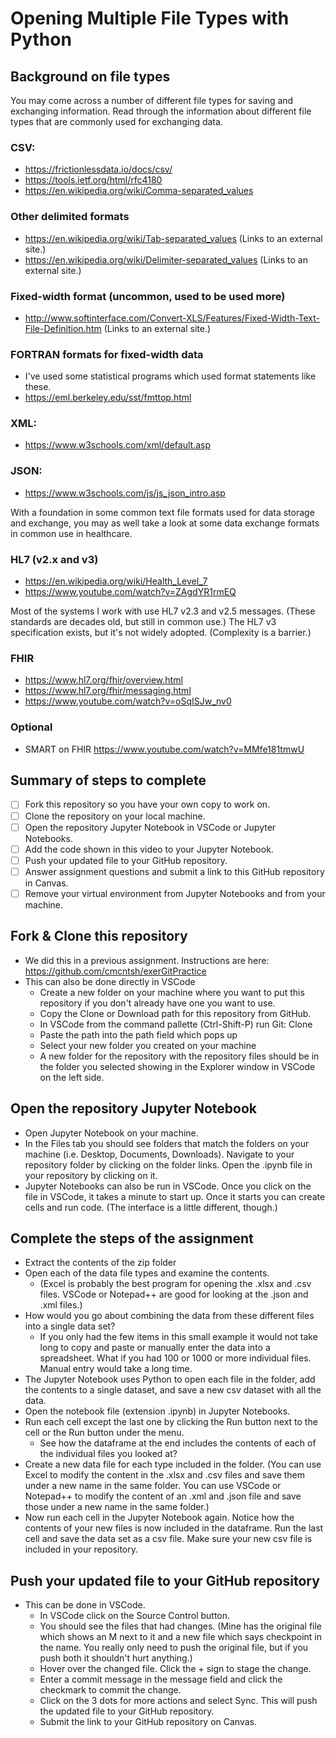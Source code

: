 # Opening Multiple File Types with Python

## Background on file types

You may come across a number of different file types for saving and exchanging information. Read through the information about different file types that are commonly used for exchanging data.

### CSV:
* https://frictionlessdata.io/docs/csv/
* https://tools.ietf.org/html/rfc4180
* https://en.wikipedia.org/wiki/Comma-separated_values

### Other delimited formats

* https://en.wikipedia.org/wiki/Tab-separated_values (Links to an external site.)
* https://en.wikipedia.org/wiki/Delimiter-separated_values (Links to an external site.)

### Fixed-width format (uncommon, used to be used more)

* http://www.softinterface.com/Convert-XLS/Features/Fixed-Width-Text-File-Definition.htm (Links to an external site.)

### FORTRAN formats for fixed-width data 

* I've used some statistical programs which used format statements like these. 
* https://eml.berkeley.edu/sst/fmttop.html

### XML:

* https://www.w3schools.com/xml/default.asp

### JSON:

* https://www.w3schools.com/js/js_json_intro.asp

With a foundation in some common text file formats used for data storage and exchange, you may as well take a look at some data exchange formats in common use in healthcare.

### HL7 (v2.x and v3)

* https://en.wikipedia.org/wiki/Health_Level_7
* https://www.youtube.com/watch?v=ZAgdYR1rmEQ

Most of the systems I work with use HL7 v2.3 and v2.5 messages. (These standards are decades old, but still in common use.)
The HL7 v3 specification exists, but it's not widely adopted. (Complexity is a barrier.)

### FHIR

* https://www.hl7.org/fhir/overview.html
* https://www.hl7.org/fhir/messaging.html
* https://www.youtube.com/watch?v=oSqISJw_nv0

### Optional

* SMART on FHIR https://www.youtube.com/watch?v=MMfe181tmwU

## Summary of steps to complete

- [ ] Fork this repository so you have your own copy to work on.
- [ ] Clone the repository on your local machine. 
- [ ] Open the repository Jupyter Notebook in VSCode or Jupyter Notebooks.
- [ ] Add the code shown in this video to your Jupyter Notebook.
- [ ] Push your updated file to your GitHub repository.
- [ ] Answer assignment questions and submit a link to this GitHub repository in Canvas.
- [ ] Remove your virtual environment from Jupyter Notebooks and from your machine.

## Fork & Clone this repository

* We did this in a previous assignment. Instructions are here: https://github.com/cmcntsh/exerGitPractice
* This can also be done directly in VSCode
  * Create a new folder on your machine where you want to put this repository if you don't already have one you want to use.
  * Copy the Clone or Download path for this repository from GitHub.
  * In VSCode from the command pallette (Ctrl-Shift-P) run Git: Clone
  * Paste the path into the path field which pops up
  * Select your new folder you created on your machine
  * A new folder for the repository with the repository files should be in the folder you selected showing in the Explorer window in VSCode on the left side.

## Open the repository Jupyter Notebook
* Open Jupyter Notebook on your machine.
* In the Files tab you should see folders that match the folders on your machine (i.e. Desktop, Documents, Downloads). Navigate to your repository folder by clicking on the folder links. Open the .ipynb file in your repository by clicking on it.
* Jupyter Notebooks can also be run in VSCode. Once you click on the file in VSCode, it takes a minute to start up. Once it starts you can create cells and run code. (The interface is a little different, though.)


## Complete the steps of the assignment

* Extract the contents of the zip folder
* Open each of the data file types and examine the contents.
    * (Excel is probably the best program for opening the .xlsx and .csv files. VSCode or Notepad++ are good for looking at the .json and .xml files.)
* How  would you go about combining the data from these different files into a single data set? 
    * If you only had the few items in this small example it would not take long to copy and paste or manually enter the data into a spreadsheet. What if you had 100 or 1000 or more individual files. Manual entry would take a long time.
* The Jupyter Notebook uses Python to open each file in the folder, add the contents to a single dataset, and save a new csv dataset with all the data.
* Open the notebook file (extension .ipynb) in Jupyter Notebooks.
* Run each cell except the last one by clicking the Run button next to the cell or the Run button under the menu.
    * See how the dataframe at the end includes the contents of each of the individual files you looked at?
* Create a new data file for each type included in the folder. (You can use Excel to modify the content in the .xlsx and .csv files and save them under a new name in the same folder. You can use VSCode or Notepad++ to modify the content of an .xml and .json file and save those under a new name in the same folder.)
* Now run each cell in the Jupyter Notebook again. Notice how the contents of your new files is now included in the dataframe. Run the last cell and save the data set as a csv file. Make sure your new csv file is included in your repository.

## Push your updated file to your GitHub repository

* This can be done in VSCode.
  * In VSCode click on the Source Control button.
  * You should see the files that had changes. (Mine has the original file which shows an M next to it and a new file which says checkpoint in the name. You really only need to push the original file, but if you push both it shouldn't hurt anything.)
  * Hover over the changed file. Click the + sign to stage the change.
  * Enter a commit message in the message field and click the checkmark to commit the change.
  * Click on the 3 dots for more actions and select Sync. This will push the updated file to your GitHub repository.
  * Submit the link to your GitHub repository on Canvas.
  
